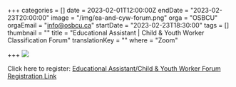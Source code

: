 +++
categories = []
date = 2023-02-01T12:00:00Z
endDate = "2023-02-23T20:00:00"
image = "/img/ea-and-cyw-forum.png"
orga = "OSBCU"
orgaEmail = "info@osbcu.ca"
startDate = "2023-02-23T18:30:00"
tags = []
thumbnail = ""
title = "Educational Assistant | Child & Youth Worker Classification Forum"
translationKey = ""
where = "Zoom"

+++
![](/img/ea-and-cyw-forum.png)

Click here to register: [Educational Assistant/Child & Youth Worker Forum Registration Link](https://us02web.zoom.us/meeting/register/tZMkde-rrz8jHNYhUX15cFgP65DFci-MH1tY)
